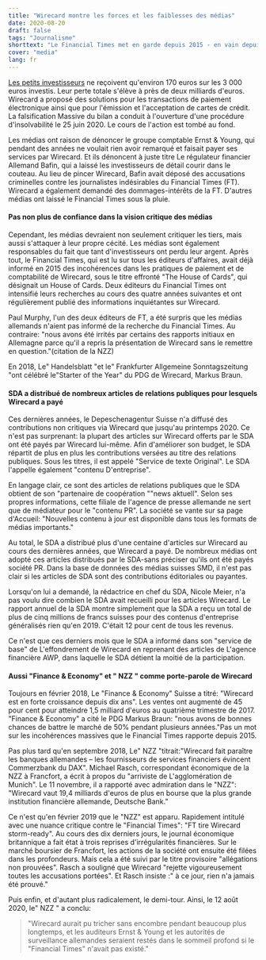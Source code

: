 ```yaml
---
title: "Wirecard montre les forces et les faiblesses des médias"
date: 2020-08-20
draft: false
tags: "Journalisme"
shorttext: "Le Financial Times met en garde depuis 2015 - en vain depuis trop longtemps. De nombreux petits investisseurs déclarent des pertes totales. Le SDA a été payé."
cover: "media"
lang: fr
---
```


[Les petits investisseurs](https://www.boerse-online.de/nachrichten/aktien/so-schwer-hat-das-wirecard-desaster-die-kleinanleger-getroffen-1029367911 "So schwer hat das Wirecard-Desaster die Kleinanleger getroffen") ne reçoivent qu'environ 170 euros sur les 3 000 euros investis. Leur perte totale s'élève à près de deux milliards d'euros. Wirecard a proposé des solutions pour les transactions de paiement électronique ainsi que pour l'émission et l'acceptation de cartes de crédit. La falsification Massive du bilan a conduit à l'ouverture d'une procédure d'insolvabilité le 25 juin 2020. Le cours de l'action est tombé au fond.

Les médias ont raison de dénoncer le groupe comptable Ernst & Young, qui pendant des années ne voulait rien avoir remarqué et faisait payer ses services par Wirecard. Et ils dénoncent à juste titre Le régulateur financier Allemand Bafin, qui a laissé les investisseurs de détail courir dans le couteau. Au lieu de pincer Wirecard, Bafin avait déposé des accusations criminelles contre les journalistes indésirables du Financial Times (FT). Wirecard a également demandé des dommages-intérêts de la FT. D'autres médias ont laissé le Financial Times sous la pluie.

#### Pas non plus de confiance dans la vision critique des médias

Cependant, les médias devraient non seulement critiquer les tiers, mais aussi s'attaquer à leur propre cécité. Les médias sont également responsables du fait que tant d'investisseurs ont perdu leur argent. Après tout, le Financial Times, qui est lu sur tous les éditeurs d'affaires, avait déjà informé en 2015 des incohérences dans les pratiques de paiement et de comptabilité de Wirecard, sous le titre effronté "The House of Cards", qui désignait un House of Cards. Deux éditeurs du Financial Times ont intensifié leurs recherches au cours des quatre années suivantes et ont régulièrement publié des informations inquiétantes sur Wirecard.

Paul Murphy, l'un des deux éditeurs de FT, a été surpris que les médias allemands n'aient pas informé de la recherche du Financial Times. Au contraire: "nous avons été irrités par certains des rapports initiaux en Allemagne parce qu'il a repris la présentation de Wirecard sans le remettre en question."(citation de la NZZ)

En 2018, Le" Handelsblatt "et le" Frankfurter Allgemeine Sonntagszeitung "ont célébré le"Starter of the Year" du PDG de Wirecard, Markus Braun.

#### SDA a distribué de nombreux articles de relations publiques pour lesquels Wirecard a payé

Ces dernières années, le Depeschenagentur Suisse n'a diffusé des contributions non critiques via Wirecard que jusqu'au printemps 2020. Ce n'est pas surprenant: la plupart des articles sur Wirecard offerts par le SDA ont été payés par Wirecard lui-même. Afin d'améliorer son budget, le SDA répartit de plus en plus les contributions versées au titre des relations publiques. Sous les titres, il est appelé "Service de texte Original". Le SDA l'appelle également "contenu D'entreprise".

En langage clair, ce sont des articles de relations publiques que le SDA obtient de son "partenaire de coopération ""news aktuell". Selon ses propres informations, cette filiale de l'agence de presse allemande ne sert que de médiateur pour le "contenu PR". La société se vante sur sa page d'Accueil: "Nouvelles contenu à jour est disponible dans tous les formats de médias importants."

Au total, le SDA a distribué plus d'une centaine d'articles sur Wirecard au cours des dernières années, que Wirecard a payé. De nombreux médias ont adopté ces articles distribués par le SDA-sans préciser qu'ils ont été payés société PR. Dans la base de données des médias suisses SMD, il n'est pas clair si les articles de SDA sont des contributions éditoriales ou payantes.

Lorsqu'on lui a demandé, la rédactrice en chef du SDA, Nicole Meier, n'a pas voulu dire combien le SDA avait recueilli pour les articles Wirecard. Le rapport annuel de la SDA montre simplement que la SDA a reçu un total de plus de cinq millions de francs suisses pour des contenus d'entreprise généralisés rien qu'en 2019. C'était 12 pour cent de tous les revenus.

Ce n'est que ces derniers mois que le SDA a informé dans son "service de base" de L'effondrement de Wirecard en reprenant des articles de L'agence financière AWP, dans laquelle le SDA détient la moitié de la participation.

#### Aussi "Finance & Economy" et " NZZ " comme porte-parole de Wirecard

Toujours en février 2018, Le "Finance & Economy" Suisse a titré: "Wirecard est en forte croissance depuis dix ans". Les ventes ont augmenté de 45 pour cent pour atteindre 1,5 milliard d'euros au quatrième trimestre de 2017. "Finance & Economy" a cité le PDG Markus Braun: "nous avons de bonnes chances de battre le marché de 50% pendant plusieurs années."Pas un mot sur les incohérences massives que le Financial Times rapporte depuis 2015.

Pas plus tard qu'en septembre 2018, Le" NZZ "titrait:"Wirecard fait paraître les banques allemandes – les fournisseurs de services financiers évincent Commerzbank du DAX". Michael Rasch, correspondant économique de la NZZ à Francfort, a écrit à propos du "arriviste de L'agglomération de Munich". Le 11 novembre, il a rapporté avec admiration dans le "NZZ": "Wirecard vaut 19,4 milliards d'euros de plus en bourse que la plus grande institution financière allemande, Deutsche Bank."

Ce n'est qu'en février 2019 que le "NZZ" est apparu. Rapidement intitulé avec une nuance critique contre le "Financial Times": "FT tire Wirecard storm-ready". Au cours des dix derniers jours, le journal économique britannique a fait état à trois reprises d'irrégularités financières. Sur le marché boursier de Francfort, les actions de la société ont ensuite été filées dans les profondeurs. Mais cela a été suivi par le titre provisoire "allégations non prouvées". Rasch a souligné que Wirecard "rejette vigoureusement toutes les accusations portées". Et Rasch insiste :" à ce jour, rien n'a jamais été prouvé."

Puis enfin, et d'autant plus radicalement, le demi-tour. Ainsi, le 12 août 2020, le" NZZ " a conclu:

> "Wirecard aurait pu tricher sans encombre pendant beaucoup plus longtemps, et les auditeurs Ernst & Young et les autorités de surveillance allemandes seraient restés dans le sommeil profond si le "Financial Times" n'avait pas existé."
